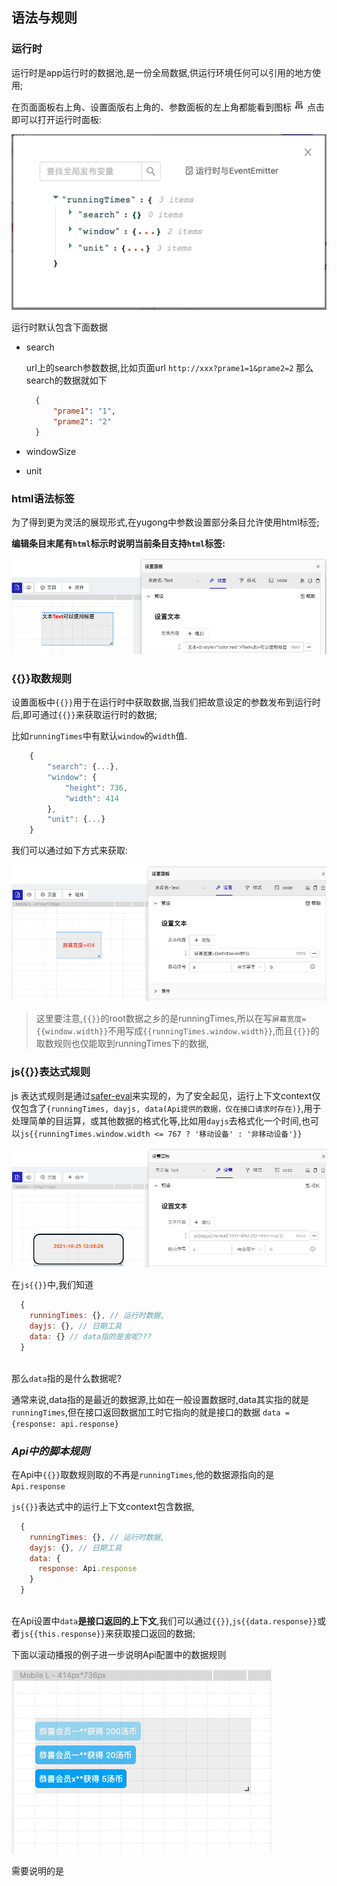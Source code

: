 ## 语法与规则

### 运行时

运行时是app运行时的数据池,是一份全局数据,供运行环境任何可以引用的地方使用;

在页面面板右上角、设置面版右上角的、参数面板的左上角都能看到图标 ![图片](./runicon.png) 点击即可以打开运行时面板:

![图片](./runningtime.png)

运行时默认包含下面数据

+ search
  
  url上的search参数数据,比如页面url `http://xxx?prame1=1&prame2=2` 那么search的数据就如下

  ```json
    {
        "prame1": "1",
        "prame2": "2"
    }
  ```

+ windowSize
+ unit

### html语法标签

为了得到更为灵活的展现形式,在yugong中参数设置部分条目允许使用html标签;

**编辑条目末尾有`html`标示时说明当前条目支持`html`标签:** 

![图片](./html.png)

### {{}}取数规则

设置面板中`{{}}`用于在运行时中获取数据,当我们把故意设定的参数发布到运行时后,即可通过`{{}}`来获取运行时的数据;

比如`runningTimes`中有默认`window`的`width`值.

```javascript
    {
        "search": {...},
        "window": {
            "height": 736,
            "width": 414
        },
        "unit": {...}
    }
```

我们可以通过如下方式来获取:

![图片](./getdata.png)

> 这里要注意,`{{}}`的root数据之乡的是runningTimes,所以在写`屏幕宽度={{window.width}}`不用写成`{{runningTimes.window.width}}`,而且`{{}}`的取数规则也仅能取到runningTimes下的数据,

### js{{}}表达式规则 

js 表达式规则是通过[safer-eval](https://github.com/commenthol/safer-eval#readme)来实现的，为了安全起见，运行上下文context仅仅包含了`{runningTimes, dayjs, data(Api提供的数据，仅在接口请求时存在)}`,用于处理简单的目运算，或其他数据的格式化等,比如用`dayjs`去格式化一个时间,也可以`js{{runningTimes.window.width <= 767 ? '移动设备' : '非移动设备'}}`

![图片](./js.png)

在`js{{}}`中,我们知道 
```javascript
  {
    runningTimes: {}, // 运行时数据,
    dayjs: {}, // 日期工具
    data: {} // data指的是舍呢???
  }
  
```
那么`data`指的是什么数据呢?

通常来说,data指的是最近的数据源,比如在一般设置数据时,data其实指的就是`runningTimes`,但在接口返回数据加工时它指向的就是接口的数据  `data = {response: api.response}`



### ***Api中的脚本规则***

在Api中`{{}}`取数规则取的不再是`runningTimes`,他的数据源指向的是`Api.response`

`js{{}}`表达式中的运行上下文context包含数据,

```javascript
  {
    runningTimes: {}, // 运行时数据,
    dayjs: {}, // 日期工具
    data: {
      response: Api.response
    }
  }
  
```

在Api设置中`data`**是接口返回的上下文**,我们可以通过`{{}}`,`js{{data.response}}`或者`js{{this.response}}`来获取接口返回的数据;

下面以滚动播报的例子进一步说明Api配置中的数据规则

![图片](./ex.png)

需要说明的是